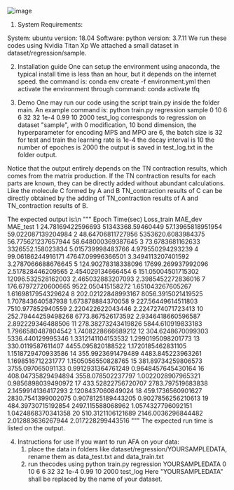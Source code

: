 ![image](https://user-images.githubusercontent.com/58459755/192413071-38379ad0-3117-4b70-9720-61e8dd30c3a4.png)

1. System Requirements:

System: ubuntu version: 18.04
Software: python version: 3.7.11
We run these codes using Nvidia Titan Xp
We attached a small dataset in dataset/regression/sample.

2. Installation guide
One can setup the environment using anaconda, the typical install time is less than an hour, but it depends on the internet speed.
the command is:
conda env create -f environment.yml
then activate the environment through command:
conda activate tfq

3. Demo
One may run our code using the script train.py inside the folder main.
An example command is: 
python train.py regression sample 0 10 6 6 32 32 1e-4 0.99 10 2000 test_log
corresponds to regression on dataset "sample", 
with 0 modification, 
10 bond dimension, 
the hyperparameter for encoding MPS and MPO are 6,
the batch size is 32 for test and train
the learning rate is 1e-4
the decay interval is 10
the number of epoches is 2000
the output is saved in test_log.txt in the folder output.

Notice that the output entirely depends on the TN contraction results, which comes from the matrix production. If the TN contraction results for each parts are known, they can be directly added without abundant calculations.
Like the molecule C formed by A and B 
TN_contraction results  of C can be directly obtained by the adding of TN_contraction results of A and TN_contraction results of B.

The expected output is:\n
"""
Epoch	Time(sec)	Loss_train	MAE_dev	MAE_test
1	24.78169422596693	51343368.59460449	57.13965818951954	59.022087139204984
2	48.64706811727956	5353620.6083984375	56.775621237657944	58.648000369387645
3	73.6783681162633	3326552.158023834	5.015739998483766	4.979550294293239
4	99.06186244916171	47647.09996366501	3.3494113207401592	3.2787066688676645
5	124.90278318338096	17699.269937992096	2.517828446209565	2.454029134666454
6	151.05004501715302	12096.532528162003	2.465032883207093	2.3985452272836016
7	176.67972720600665	9522.050415158272	1.651043267605267	1.6169817954329624
8	202.02122848993167	8056.3915021419525	1.707843640587938	1.673878884370058
9	227.56449614511803	7510.977852940559	2.220422622043446	2.2247274071723413
10	252.79444259498268	6773.867526173592	2.9346418660596587	2.892229346488506
11	278.38273243419826	5844.610919833183	1.7966580487804542	1.7408228666689212
12	304.6248670099303	5336.440129995346	1.3312141104153532	1.2990195098201773
13	330.0119587611407	4455.095820188522	1.1720185462831105	1.1518729470933586
14	355.9923691479489	4483.845223963261	1.1698516712231777	1.1505056550828765
15	381.89734259806573	3755.097065091133	0.9912931364761249	0.9648457645430164
16	408.04735829494894	3558.078502237797	1.0022028907965321	0.9856898039490972
17	433.52822756720707	2783.797519683838	2.1459914136417293	2.1208437060849024
18	459.1736560901627	2830.7541399002075	0.9078125189443205	0.9027856256210613
19	484.39730715192854	2497.115588068962	1.0574327796092151	1.0424868370341358
20	510.3121106121689	2146.0036296844482	2.012883636267944	2.017228299443516
"""
The expected run time is listed on the output.

4. Instructions for use
If you want to run AFA on your data:
    1. place the data in folders like dataset/regression/YOURSAMPLEDATA, rename them as data_test.txt and data_train.txt
    2. run thecodes using python train.py regression YOURSAMPLEDATA 0 10 6 6 32 32 1e-4 0.99 10 2000 test_log 
        Here "YOURSAMPLEDATA" shall be replaced by the name of your dataset.
